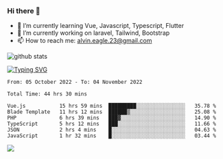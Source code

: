 ### Hi there 👋
- 🌱 I’m currently learning Vue, Javascript, Typescript, Flutter
- 🔭 I’m currently working on laravel, Tailwind, Bootstrap
- 📫 How to reach me: alvin.eagle.23@gmail.com



![github stats](https://github-readme-stats.vercel.app/api?username=alvnfaiz&show_icons=true)


[![Typing SVG](http://readme-typing-svg.herokuapp.com?font=Montserrat&color=%2336BCF7&duration=4000&center=true&lines=Alvin+Faiz;Fullstack+Developer;PHP%2C+Java%2C+Javascript%2C+Python;Laravel%2C+Vue%202%2C+Tailwind%2C+Bootstrap)](https://git.io/typing-svg)

<!--[![Alvnfaiz wakatime stats](https://github-readme-stats.vercel.app/api/wakatime?username=alvnfaiz&layout=compact&theme=dracula)](https://github.com/anuraghazra/github-readme-stats)

<!--START_SECTION:waka-->

```text
From: 05 October 2022 - To: 04 November 2022

Total Time: 44 hrs 30 mins

Vue.js           15 hrs 59 mins  █████████░░░░░░░░░░░░░░░░   35.78 %
Blade Template   11 hrs 12 mins  ██████▒░░░░░░░░░░░░░░░░░░   25.08 %
PHP              6 hrs 39 mins   ███▓░░░░░░░░░░░░░░░░░░░░░   14.90 %
TypeScript       5 hrs 12 mins   ███░░░░░░░░░░░░░░░░░░░░░░   11.66 %
JSON             2 hrs 4 mins    █░░░░░░░░░░░░░░░░░░░░░░░░   04.63 %
JavaScript       1 hr 32 mins    █░░░░░░░░░░░░░░░░░░░░░░░░   03.44 %
```

<!--END_SECTION:waka-->

  <!-- Change the `github-readme-stats.anuraghazra1.vercel.app` to `github-readme-stats.vercel.app`  -->
  <img align="center" src="https://github-readme-stats.anuraghazra1.vercel.app/api/top-langs/?username=alvnfaiz&layout=compact" />
<!--
**alvnfaiz/alvnfaiz** is a ✨ _special_ ✨ repository because its `README.md` (this file) appears on your GitHub profile.

Here are some ideas to get you started:

- 🔭 I’m currently working on ...
- 🌱 I’m currently learning ...
- 👯 I’m looking to collaborate on ...
- 🤔 I’m looking for help with ...
- 💬 Ask me about ...
- 📫 How to reach me: ...
- 😄 Pronouns: ...
- ⚡ Fun fact: ...
-->

